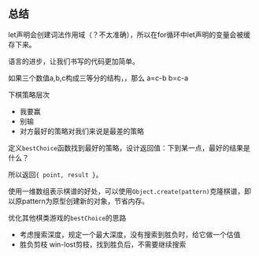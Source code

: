 

## 总结

let声明会创建词法作用域（？不太准确），所以在for循环中let声明的变量会被缓存下来。

语言的进步，让我们书写的代码更加简单。



如果三个数值a,b,c构成三等分的结构，，那么 a=c-b b=c-a



下棋策略层次

- 我要赢
- 别输
- 对方最好的策略对我们来说是最差的策略


定义`bestChoice`函数找到最好的策略，设计返回值：下到某一点，最好的结果是什么？

所以返回`{ point, result }`。

使用一维数组表示棋谱的好处，可以使用`Object.create(pattern)`克隆棋谱，即以原pattern为原型创建新的对象，节省内存。

优化其他棋类游戏的`bestChoice`的思路

- 考虑搜索深度，规定一个最大深度，没有搜索到胜负时，给它做一个估值
- 胜负剪枝 win-lost剪枝，找到胜负后，不需要继续搜索

